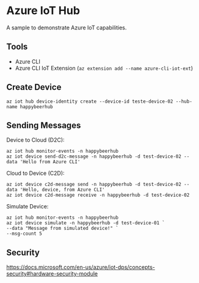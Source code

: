 # Azure IoT Hub

A sample to demonstrate Azure IoT capabilities.

## Tools

* Azure CLI
* Azure CLI IoT Extension (`az extension add --name azure-cli-iot-ext`)

## Create Device

`az iot hub device-identity create --device-id teste-device-02 --hub-name happybeerhub`

## Sending Messages

Device to Cloud (D2C):

```
az iot hub monitor-events -n happybeerhub
az iot device send-d2c-message -n happybeerhub -d test-device-02 --data 'Hello from Azure CLI'
```

Cloud to Device (C2D):

```
az iot device c2d-message send -n happybeerhub -d test-device-02 --data 'Hello, device, from Azure CLI'
az iot device c2d-message receive -n happybeerhub -d test-device-02
```

Simulate Device:

```
az iot hub monitor-events -n happybeerhub
az iot device simulate -n happybeerhub -d test-device-01 `
--data "Message from simulated device!" `
--msg-count 5
```

## Security

https://docs.microsoft.com/en-us/azure/iot-dps/concepts-security#hardware-security-module
